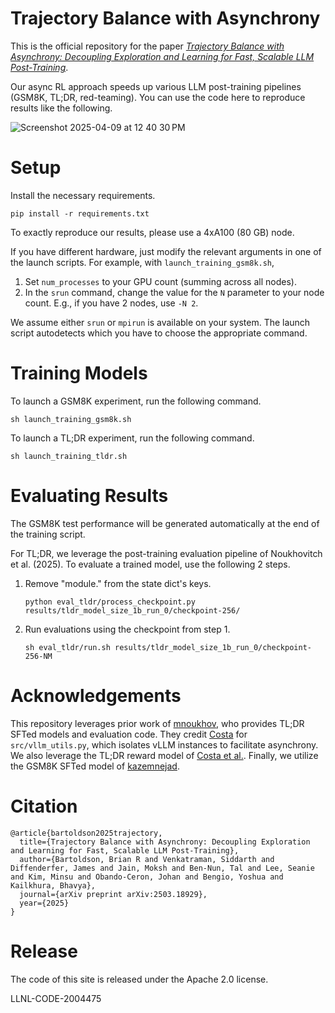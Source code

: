 # Trajectory Balance with Asynchrony

This is the official repository for the paper [*Trajectory Balance with Asynchrony: Decoupling Exploration and Learning for Fast, Scalable LLM Post-Training*](https://arxiv.org/pdf/2503.18929). 

Our async RL approach speeds up various LLM post-training pipelines (GSM8K, TL;DR, red-teaming). You can use the code here to reproduce results like the following.

![Screenshot 2025-04-09 at 12 40 30 PM](https://github.com/user-attachments/assets/c19e3548-072d-4e2c-b040-4d8e2021a5c2)


# Setup

Install the necessary requirements.

```pip install -r requirements.txt```

To exactly reproduce our results, please use a 4xA100 (80 GB) node. 

If you have different hardware, just modify the relevant arguments in one of the launch scripts. For example, with `launch_training_gsm8k.sh`,

   1. Set `num_processes` to your GPU count (summing across all nodes).
   2. In the `srun` command, change the value for the `N` parameter to your node count. E.g., if you have 2 nodes, use `-N 2`.

We assume either `srun` or `mpirun` is available on your system. The launch script autodetects which you have to choose the appropriate command.

# Training Models

To launch a GSM8K experiment, run the following command.

   ```sh launch_training_gsm8k.sh```

To launch a TL;DR experiment, run the following command.

   ```sh launch_training_tldr.sh```


# Evaluating Results

The GSM8K test performance will be generated automatically at the end of the training script. 

For TL;DR, we leverage the post-training evaluation pipeline of Noukhovitch et al. (2025). To evaluate a trained model, use the following 2 steps.

1. Remove "module." from the state dict's keys.

     ```python eval_tldr/process_checkpoint.py results/tldr_model_size_1b_run_0/checkpoint-256/```
2. Run evaluations using the checkpoint from step 1.

     ```sh eval_tldr/run.sh results/tldr_model_size_1b_run_0/checkpoint-256-NM```

# Acknowledgements

This repository leverages prior work of [mnoukhov](https://github.com/mnoukhov/async_rlhf), who provides TL;DR SFTed models and evaluation code. They credit [Costa](https://github.com/vwxyzjn) for `src/vllm_utils.py`, which isolates vLLM instances to facilitate asynchrony. We also leverage the TL;DR reward model of [Costa et al.](https://github.com/vwxyzjn/summarize_from_feedback_details). Finally, we utilize the GSM8K SFTed model of [kazemnejad](https://github.com/McGill-NLP/VinePPO).


# Citation

```
@article{bartoldson2025trajectory,
  title={Trajectory Balance with Asynchrony: Decoupling Exploration and Learning for Fast, Scalable LLM Post-Training},
  author={Bartoldson, Brian R and Venkatraman, Siddarth and Diffenderfer, James and Jain, Moksh and Ben-Nun, Tal and Lee, Seanie and Kim, Minsu and Obando-Ceron, Johan and Bengio, Yoshua and Kailkhura, Bhavya},
  journal={arXiv preprint arXiv:2503.18929},
  year={2025}
}
```

# Release

The code of this site is released under the Apache 2.0 license.

LLNL-CODE-2004475
